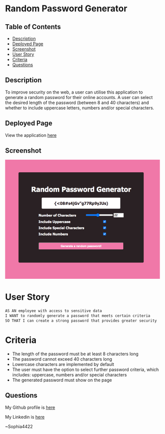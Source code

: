 # Random Password Generator

## Table of Contents

- [Description](#description)
- [Deployed Page](#deployed-page)
- [Screenshot](#screenshot)
- [User Story](#user-story)
- [Criteria](#criteria)
- [Questions](#questions)

## Description

To improve security on the web, a user can utilise this application to generate a random password for their online accounts. A user can select the desired length of the password (between 8 and 40 characters) and whether to include uppercase letters, numbers and/or special characters.

## Deployed Page

View the application [here](https://sophia4422.github.io/random-password-generator/)

## Screenshot

![Screenshot of the Random Password Generator](/assets/images/randompassword.png)

# User Story

```
AS AN employee with access to sensitive data
I WANT to randomly generate a password that meets certain criteria
SO THAT I can create a strong password that provides greater security
```

# Criteria

- The length of the password must be at least 8 characters long
- The password cannot exceed 40 characters long
- Lowercase characters are implemented by default
- The user must have the option to select further password criteria, which includes: uppercase, numbers and/or special characters
- The generated password must show on the page

## Questions

My Github profile is [here](https://github.com/sophia4422)

My Linkedin is [here](https://www.linkedin.com/in/sophia-wall/)

~Sophia4422
